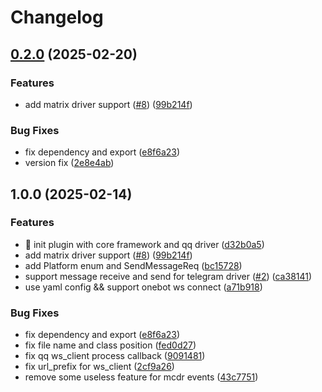 # Changelog

## [0.2.0](https://github.com/MCDReforged-Towhee-Community/ImAPI/compare/im_api-v0.1.0...im_api-v0.2.0) (2025-02-20)


### Features

* add matrix driver support ([#8](https://github.com/MCDReforged-Towhee-Community/ImAPI/issues/8)) ([99b214f](https://github.com/MCDReforged-Towhee-Community/ImAPI/commit/99b214fca6a35531c94c65da62ce81d6c855ae0f))


### Bug Fixes

* fix dependency and export ([e8f6a23](https://github.com/MCDReforged-Towhee-Community/ImAPI/commit/e8f6a236e2f5da99b1ba7949aecee9779297fabd))
* version fix ([2e8e4ab](https://github.com/MCDReforged-Towhee-Community/ImAPI/commit/2e8e4ab4f97412262de476a1d3466e85a84aba1c))

## 1.0.0 (2025-02-14)


### Features

* :tada: init plugin with core framework and qq driver ([d32b0a5](https://github.com/MCDReforged-Towhee-Community/ImAPI/commit/d32b0a5431bdfe14ca5e600a443d21490fe1c9ce))
* add matrix driver support ([#8](https://github.com/MCDReforged-Towhee-Community/ImAPI/issues/8)) ([99b214f](https://github.com/MCDReforged-Towhee-Community/ImAPI/commit/99b214fca6a35531c94c65da62ce81d6c855ae0f))
* add Platform enum and SendMessageReq ([bc15728](https://github.com/MCDReforged-Towhee-Community/ImAPI/commit/bc157286ce6f10aa0b809b3bffae5e2429ebd3be))
* support message receive and send for telegram driver ([#2](https://github.com/MCDReforged-Towhee-Community/ImAPI/issues/2)) ([ca38141](https://github.com/MCDReforged-Towhee-Community/ImAPI/commit/ca3814183e554ae93da310db4c2da43cc204e0a8))
* use yaml config && support onebot ws connect ([a71b918](https://github.com/MCDReforged-Towhee-Community/ImAPI/commit/a71b918e4750fc2ab96ff493189df8afbbddded7))


### Bug Fixes

* fix dependency and export ([e8f6a23](https://github.com/MCDReforged-Towhee-Community/ImAPI/commit/e8f6a236e2f5da99b1ba7949aecee9779297fabd))
* fix file name and class position ([fed0d27](https://github.com/MCDReforged-Towhee-Community/ImAPI/commit/fed0d2746c71d7000a56a0b7310397b750fde0a3))
* fix qq ws_client process callback ([9091481](https://github.com/MCDReforged-Towhee-Community/ImAPI/commit/90914813f769e04102543072871e781ea33983be))
* fix url_prefix for ws_client ([2cf9a26](https://github.com/MCDReforged-Towhee-Community/ImAPI/commit/2cf9a26c8dbd1931d8a9af2ae3f448578fe1ec6d))
* remove some useless feature for mcdr events ([43c7751](https://github.com/MCDReforged-Towhee-Community/ImAPI/commit/43c7751659892f92365789cbaf365693009cbdfb))
